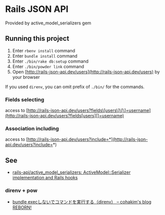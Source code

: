 # Rails JSON API

Provided by active_model_serializers gem

## Running this project

1. Enter `rbenv install` command
1. Enter `bundle install` command
1. Enter `./bin/rake db:setup` command
1. Enter `./bin/powder link` command
1. Open [http://rails-json-api.dev/users](http://rails-json-api.dev/users) by your browser

If you used `direnv`, you can omit prefix of `./bin/` for the commands.

### Fields selecting

access to [http://rails-json-api.dev/users?fields\[users\]\[\]=username](http://rails-json-api.dev/users?fields[users][]=username)

### Association including

access to [http://rails-json-api.dev/users?include=*](http://rails-json-api.dev/users?include=*)

## See

* [rails-api/active_model_serializers: ActiveModel::Serializer implementation and Rails hooks](https://github.com/rails-api/active_model_serializers)

### direnv + pow

* [bundle execしないでコマンドを実行する（direnv） – cohakim's blog REBORN!](http://cohakim.com/archives/6031)
